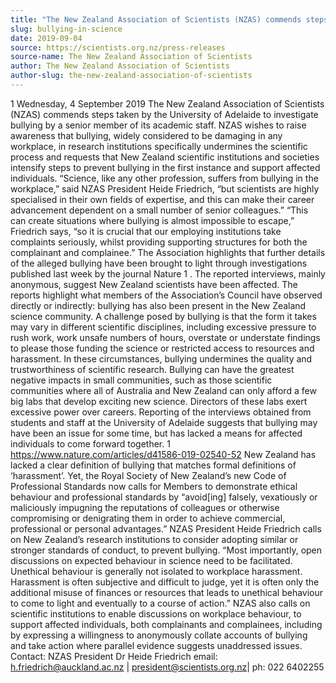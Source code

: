 ```yaml
---
title: "The New Zealand Association of Scientists (NZAS) commends steps taken by the University of Adelaide to investigate bullying by a senior member of its academic staff."
slug: bullying-in-science
date: 2019-09-04
source: https://scientists.org.nz/press-releases
source-name: The New Zealand Association of Scientists
author: The New Zealand Association of Scientists
author-slug: the-new-zealand-association-of-scientists
---
```


1
Wednesday, 4 September 2019
The New Zealand Association of Scientists (NZAS) commends steps taken by the University
of Adelaide to investigate bullying by a senior member of its academic staff.
NZAS wishes to raise awareness that bullying, widely considered to be damaging in any
workplace, in research institutions specifically undermines the scientific process and
requests that New Zealand scientific institutions and societies intensify steps to prevent
bullying in the first instance and support affected individuals.
“Science, like any other profession, suffers from bullying in the workplace,” said NZAS
President Heide Friedrich, “but scientists are highly specialised in their own fields of
expertise, and this can make their career advancement dependent on a small number of
senior colleagues.”
“This can create situations where bullying is almost impossible to escape,” Friedrich says,
“so it is crucial that our employing institutions take complaints seriously, whilst providing
supporting structures for both the complainant and complainee.”
The Association highlights that further details of the alleged bullying have been brought to
light through investigations published last week by the journal Nature 1 . The reported
interviews, mainly anonymous, suggest New Zealand scientists have been affected.
The reports highlight what members of the Association’s Council have observed directly or
indirectly: bullying has also been present in the New Zealand science community.
A challenge posed by bullying is that the form it takes may vary in different scientific
disciplines, including excessive pressure to rush work, work unsafe numbers of hours,
overstate or understate findings to please those funding the science or restricted access to
resources and harassment. In these circumstances, bullying undermines the quality and
trustworthiness of scientific research.
Bullying can have the greatest negative impacts in small communities, such as those
scientific communities where all of Australia and New Zealand can only afford a few big labs
that develop exciting new science. Directors of these labs exert excessive power over
careers.
Reporting of the interviews obtained from students and staff at the University of Adelaide
suggests that bullying may have been an issue for some time, but has lacked a means for
affected individuals to come forward together.
1 https://www.nature.com/articles/d41586-019-02540-52
New Zealand has lacked a clear definition of bullying that matches formal definitions of
‘harassment’. Yet, the Royal Society of New Zealand’s new Code of Professional Standards
now calls for Members to demonstrate ethical behaviour and professional standards by
“avoid[ing] falsely, vexatiously or maliciously impugning the reputations of colleagues or
otherwise compromising or denigrating them in order to achieve commercial, professional
or personal advantages.”
NZAS President Heide Friedrich calls on New Zealand’s research institutions to consider
adopting similar or stronger standards of conduct, to prevent bullying. “Most importantly,
open discussions on expected behaviour in science need to be facilitated. Unethical
behaviour is generally not isolated to workplace harassment. Harassment is often subjective
and difficult to judge, yet it is often only the additional misuse of finances or resources that
leads to unethical behaviour to come to light and eventually to a course of action.”
NZAS also calls on scientific institutions to enable discussions on workplace behaviour, to
support affected individuals, both complainants and complainees, including by expressing a
willingness to anonymously collate accounts of bullying and take action where parallel
evidence suggests unaddressed issues.
Contact: NZAS President Dr Heide Friedrich
email: h.friedrich@auckland.ac.nz | president@scientists.org.nz| ph: 022 6402255